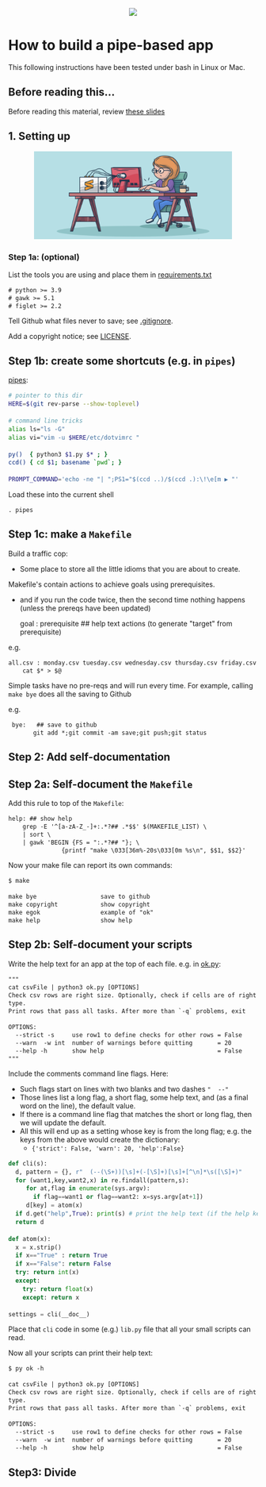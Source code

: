 <p align=center><img src="https://miro.medium.com/max/1400/0*F4OreR_V4_u8Jyx4.jpeg" width=600> </p>

# How to build a pipe-based app
This following instructions have been tested under bash in Linux or Mac.


## Before reading this...

Before reading this material, review [these slides](https://swcarpentry.github.io/shell-novice/04-pipefilter/index.html)

## 1. Setting up

<p align=center><img src="/etc/img/setting.png" width=400> </p>

### Step 1a: (optional)

List the tools you are using and place them in [requirements.txt](requirements.txt)

    # python >= 3.9
    # gawk >= 5.1
    # figlet >= 2.2
    
Tell Github what files never to save; see [.gitignore](.gitignore).

Add a copyright notice; see [LICENSE](LICENSE).

## Step 1b: create some shortcuts (e.g. in `pipes`)

[pipes](pipes):

```sh
# pointer to this dir
HERE=$(git rev-parse --show-toplevel)

# command line tricks
alias ls="ls -G"
alias vi="vim -u $HERE/etc/dotvimrc "

py()  { python3 $1.py $* ; }
ccd() { cd $1; basename `pwd`; }

PROMPT_COMMAND='echo -ne "| ";PS1="$(ccd ..)/$(ccd .):\!\e[m ▶ "'
```

Load these into the current shell

    . pipes

## Step 1c: make a `Makefile`

Build a traffic cop:
- Some place to store all the little idioms that you are about to create.

Makefile's contain actions  to achieve goals using prerequisites.
- and if you run the code twice, then the second time nothing happens (unless the prereqs have been updated)


    goal : prerequisite ## help text
          actions (to generate "target" from prerequisite)

e.g.

    all.csv : monday.csv tuesday.csv wednesday.csv thursday.csv friday.csv
        cat $* > $@


Simple tasks have no pre-reqs and will run every time. For example,
calling `make bye` does all the saving to Github

e.g.

     bye:	## save to github
     	   git add *;git commit -am save;git push;git status

## Step 2: Add self-documentation 

## Step 2a: Self-document the `Makefile`

Add this rule to top of the `Makefile`:

```make
help: ## show help
    grep -E '^[a-zA-Z_-]+:.*?## .*$$' $(MAKEFILE_LIST) \
    | sort \
    | gawk 'BEGIN {FS = ":.*?## "}; \
               {printf "make \033[36m%-20s\033[0m %s\n", $$1, $$2}'
```

Now your make file can report its own commands:

    $ make

    make bye                  save to github
    make copyright            show copyright
    make egok                 example of "ok"
    make help                 show help
    
## Step 2b: Self-document your scripts

Write the help text for an app at the top of each file. e.g. in [ok.py](ok.py):

    """
    cat csvFile | python3 ok.py [OPTIONS]
    Check csv rows are right size. Optionally, check if cells are of right type.
    Print rows that pass all tasks. After more than `-q` problems, exit
    
    OPTIONS:
      --strict -s     use row1 to define checks for other rows = False
      --warn  -w int  number of warnings before quitting       = 20
      --help -h       show help                                = False
    """

Include the comments command line flags. Here:

- Such flags start on lines with two blanks and two dashes `"  --"`
- Those lines list a long flag, a short flag, some help text, and (as a final word
  on the line), the default value.
- If there is a command line flag that matches the short or long flag, then
  we will update the default.
- All this will end up as a setting whose key is from the long flag; e.g. the
  keys from the above would create the dictionary:
  - `{'strict': False, 'warn': 20, 'help':False}`

```python
def cli(s):
  d, pattern = {}, r"  (--(\S+))[\s]+(-[\S]+)[\s]+[^\n]*\s([\S]+)"
  for (want1,key,want2,x) in re.findall(pattern,s):  
     for at,flag in enumerate(sys.argv):            
       if flag==want1 or flag==want2: x=sys.argv[at+1])
     d[key] = atom(x)                             
  if d.get("help",True): print(s) # print the help text (if the help key set)
  return d

def atom(x):
  x = x.strip()
  if x=="True" : return True
  if x=="False": return False
  try: return int(x)
  except:
    try: return float(x)
    except: return x

settings = cli(__doc__)
```

Place that `cli` code  in some (e.g.) `lib.py` file that all your small scripts
can read. 

Now all your scripts can print their help text:

    $ py ok -h

    cat csvFile | python3 ok.py [OPTIONS]
    Check csv rows are right size. Optionally, check if cells are of right type.
    Print rows that pass all tasks. After more than `-q` problems, exit
    
    OPTIONS:
      --strict -s     use row1 to define checks for other rows = False
      --warn  -w int  number of warnings before quitting       = 20
      --help -h       show help                                = False

## Step3: Divide 
